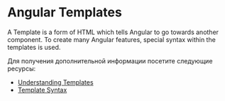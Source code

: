 # Angular Templates

A Template is a form of HTML which tells Angular to go towards another component. To create many Angular features, special syntax within the templates is used.

Для получения дополнительной информации посетите следующие ресурсы:

- [Understanding Templates](https://angular.io/guide/template-overview)
- [Template Syntax](https://angular.io/guide/template-syntax)
